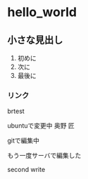 # hello_world

## 小さな見出し

1. 初めに
2. 次に
3. 最後に

### リンク
brtest

ubuntuで変更中
奥野 匠

gitで編集中

もう一度サーバで編集した

second write

